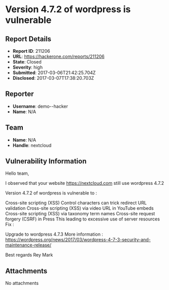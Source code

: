# Version 4.7.2 of wordpress is vulnerable

## Report Details
- **Report ID**: 211206
- **URL**: https://hackerone.com/reports/211206
- **State**: Closed
- **Severity**: high
- **Submitted**: 2017-03-06T21:42:25.704Z
- **Disclosed**: 2017-03-07T17:38:20.703Z

## Reporter
- **Username**: demo--hacker
- **Name**: N/A

## Team
- **Name**: N/A
- **Handle**: nextcloud

## Vulnerability Information
Hello team,

I observed that your website https://nextcloud.com still use wordpress 4.7.2

Version 4.7.2 of wordpress is vulnerable to :

Cross-site scripting (XSS)
Control characters can trick redirect URL validation
Cross-site scripting (XSS) via video URL in YouTube embeds
Cross-site scripting (XSS) via taxonomy term names
Cross-site request forgery (CSRF) in Press This leading to excessive use of server resources
Fix :

Upgrade to wordpress 4.7.3
More information : https://wordpress.org/news/2017/03/wordpress-4-7-3-security-and-maintenance-release/

Best regards
Rey Mark

## Attachments
No attachments

